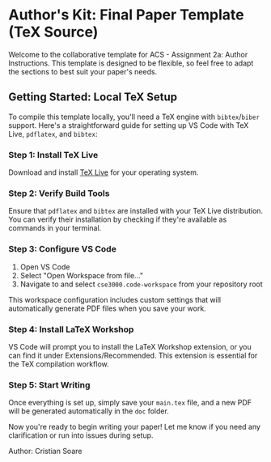 # Author's Kit: Final Paper Template (TeX Source)

Welcome to the collaborative template for ACS - Assignment 2a: Author Instructions. This template is designed to be flexible, so feel free to adapt the sections to best suit your paper's needs.

## Getting Started: Local TeX Setup

To compile this template locally, you'll need a TeX engine with `bibtex`/`biber` support. Here's a straightforward guide for setting up VS Code with TeX Live, `pdflatex`, and `bibtex`:

### Step 1: Install TeX Live

Download and install [TeX Live](https://www.tug.org/texlive/) for your operating system.

### Step 2: Verify Build Tools

Ensure that `pdflatex` and `bibtex` are installed with your TeX Live distribution. You can verify their installation by checking if they're available as commands in your terminal.

### Step 3: Configure VS Code

1. Open VS Code
1. Select "Open Workspace from file..."
1. Navigate to and select `cse3000.code-workspace` from your repository root

This workspace configuration includes custom settings that will automatically generate PDF files when you save your work.

### Step 4: Install LaTeX Workshop

VS Code will prompt you to install the LaTeX Workshop extension, or you can find it under Extensions/Recommended. This extension is essential for the TeX compilation workflow.

### Step 5: Start Writing

Once everything is set up, simply save your `main.tex` file, and a new PDF will be generated automatically in the `doc` folder.

Now you're ready to begin writing your paper! Let me know if you need any clarification or run into issues during setup.

Author: Cristian Soare
